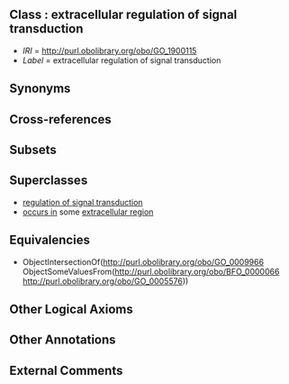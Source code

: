 
## Class : extracellular regulation of signal transduction

 * *IRI* = http://purl.obolibrary.org/obo/GO_1900115
 * *Label* = extracellular regulation of signal transduction

## Synonyms


## Cross-references


## Subsets


## Superclasses

 * [regulation of signal transduction](../../GO/66/GO_0009966.md)
 * [occurs in](../../BFO/66/BFO_0000066.md) some [extracellular region](../../GO/76/GO_0005576.md)

## Equivalencies

 * ObjectIntersectionOf(<http://purl.obolibrary.org/obo/GO_0009966> ObjectSomeValuesFrom(<http://purl.obolibrary.org/obo/BFO_0000066> <http://purl.obolibrary.org/obo/GO_0005576>))

## Other Logical Axioms


## Other Annotations


## External Comments

